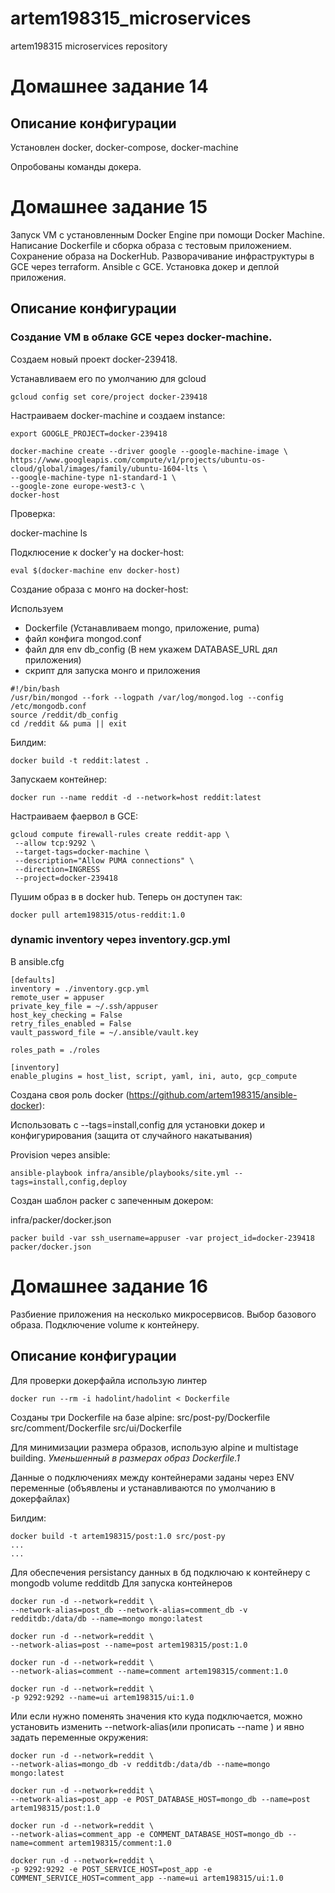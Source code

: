 # artem198315_microservices
artem198315 microservices repository


# Домашнее задание 14

## Описание конфигурации

Установлен docker, docker-compose, docker-machine

Опробованы команды докера.


# Домашнее задание 15

Запуск VM с установленным Docker Engine при помощи Docker Machine. 
Написание Dockerfile и сборка образа с тестовым приложением. Сохранение образа на DockerHub.
Разворачивание инфраструктуры в GCE через terraform.
Ansible с GCE. Установка докер и деплой приложения.

## Описание конфигурации

### Создание VM в облаке GCE через docker-machine.

Создаем новый проект docker-239418.

Устанавливаем его по умолчанию для gcloud
```
gcloud config set core/project docker-239418
```


Настраиваем docker-machine и создаем instance:
 
```
export GOOGLE_PROJECT=docker-239418 

docker-machine create --driver google --google-machine-image \
https://www.googleapis.com/compute/v1/projects/ubuntu-os-cloud/global/images/family/ubuntu-1604-lts \
--google-machine-type n1-standard-1 \
--google-zone europe-west3-c \
docker-host
```

Проверка:

docker-machine ls

Подклюсение к docker'у на docker-host:
```
eval $(docker-machine env docker-host)
```

Создание образа с монго на docker-host:

Используем 
- Dockerfile (Устанавливаем mongo, приложение, puma)
- файл конфига mongod.conf
- файл для env db_config (В нем укажем DATABASE_URL дял приложения)
- скрипт для запуска монго и приложения
```
#!/bin/bash
/usr/bin/mongod --fork --logpath /var/log/mongod.log --config /etc/mongodb.conf
source /reddit/db_config
cd /reddit && puma || exit
```

Билдим:
```
docker build -t reddit:latest .
```

Запускаем контейнер:
```
docker run --name reddit -d --network=host reddit:latest
```

Настраиваем фаервол в GCE:
```
gcloud compute firewall-rules create reddit-app \
 --allow tcp:9292 \
 --target-tags=docker-machine \
 --description="Allow PUMA connections" \
 --direction=INGRESS
 --project=docker-239418
```


Пушим образ в в docker hub. Теперь он доступен так:
```
docker pull artem198315/otus-reddit:1.0
```


### dynamic inventory через inventory.gcp.yml

В ansible.cfg 
```
[defaults]
inventory = ./inventory.gcp.yml
remote_user = appuser
private_key_file = ~/.ssh/appuser
host_key_checking = False
retry_files_enabled = False
vault_password_file = ~/.ansible/vault.key

roles_path = ./roles

[inventory]
enable_plugins = host_list, script, yaml, ini, auto, gcp_compute
```

Создана своя роль docker (https://github.com/artem198315/ansible-docker):

Использовать с --tags=install,config для установки докер и конфигурирования (защита от случайного накатывания)

Provision через ansible:
```
ansible-playbook infra/ansible/playbooks/site.yml --tags=install,config,deploy
```

Создан шаблон packer с запеченным докером:

infra/packer/docker.json

```
packer build -var ssh_username=appuser -var project_id=docker-239418 packer/docker.json
```

# Домашнее задание 16

Разбиение приложения на несколько микросервисов. Выбор базового образа. Подключение volume к контейнеру.

## Описание конфигурации

Для проверки докерфайла использую линтер
```
docker run --rm -i hadolint/hadolint < Dockerfile
```

Созданы три Dockerfile на базе alpine:
src/post-py/Dockerfile
src/comment/Dockerfile
src/ui/Dockerfile

Для минимизации размера образов, использую alpine и multistage building.
*Уменьшенный в размерах образ Dockerfile.1*

Данные о подключениях между контейнерами заданы через ENV переменные (объявлены и устанавливаются по умолчанию в докерфайлах)


Билдим:
```
docker build -t artem198315/post:1.0 src/post-py
...
...
```

Для обеспечения persistancy данных в бд подключаю к контейнеру с mongodb volume redditdb
Для запуска контейнеров

```
docker run -d --network=reddit \
--network-alias=post_db --network-alias=comment_db -v redditdb:/data/db --name=mongo mongo:latest

docker run -d --network=reddit \
--network-alias=post --name=post artem198315/post:1.0

docker run -d --network=reddit \
--network-alias=comment --name=comment artem198315/comment:1.0

docker run -d --network=reddit \
-p 9292:9292 --name=ui artem198315/ui:1.0
```

Или если нужно поменять значения кто куда подключается, можно установить изменить --network-alias(или прописать --name ) и явно задать переменные окружения:
```
docker run -d --network=reddit \
--network-alias=mongo_db -v redditdb:/data/db --name=mongo mongo:latest

docker run -d --network=reddit \
--network-alias=post_app -e POST_DATABASE_HOST=mongo_db --name=post artem198315/post:1.0

docker run -d --network=reddit \
--network-alias=comment_app -e COMMENT_DATABASE_HOST=mongo_db --name=comment artem198315/comment:1.0

docker run -d --network=reddit \
-p 9292:9292 -e POST_SERVICE_HOST=post_app -e COMMENT_SERVICE_HOST=comment_app --name=ui artem198315/ui:1.0
```









